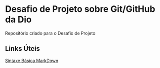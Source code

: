 # Desafio de Projeto sobre Git/GitHub da Dio
Repositório criado para o Desafio de Projeto 

## Links Úteis
[Sintaxe Básica MarkDown](https://www.markdownguide.org/basic-syntax/)
